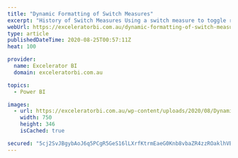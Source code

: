 ```yaml
---
title: "Dynamic Formatting of Switch Measures"
excerpt: "History of Switch Measures Using a switch measure to toggle results is a mature and common technique used in Power BI and Power Pivot for Excel. For example, a switch measure can be used to toggle what appears on a chart so that the end user can easily switch the [...]Read More »"
webUrl: https://exceleratorbi.com.au/dynamic-formatting-of-switch-measures/
type: article
publishedDateTime: 2020-08-25T00:57:11Z
heat: 100

provider:
  name: Excelerator BI
  domain: exceleratorbi.com.au

topics:
  - Power BI

images:
  - url: https://exceleratorbi.com.au/wp-content/uploads/2020/08/Dynamic-Formatting-of-Switch-Measures.gif
    width: 750
    height: 346
    isCached: true

secured: "5cj2SvJBgybAoJ6q5PCgR5GeS16lLXrfKtrmEaeG0Knb8vbaZR4zzROaklhVBT/U5OeXHt18aCYRXEAETbQYvjrFEb5hmRoUMJBulCF9j15J/QfoiMp6OrmrLKXP/EAtdUBXQyXosIfg+yt/Pqukt26teQrOqk+p8q85j1PcPq51wVNQBUx+X+NG5qySYyFo6Q+KZpywmSz6qfFQFE4TSy21sj7TahQIWIb81NxroYALVAQt9wzmhtGMgZ2BwqPLX8UAhxDi12H7wifQBCYoR8qB7r3dcnO4Z0pUVpZh4btHyNZDH+U84CO/SZdgvJ35P2yINbakoNROzoPmRlpsEQ==;ivNCfs58ulaVHMQNAnbSEg=="
---
```


